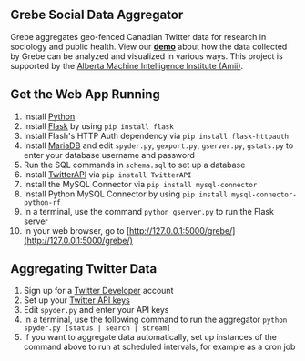 ## Grebe Social Data Aggregator

Grebe aggregates geo-fenced Canadian Twitter data for research in sociology and public health. View our [__demo__](http://199.116.235.207/grebe/) about how the data collected by Grebe can be analyzed and visualized in various ways. This project is supported by the [Alberta Machine Intelligence Institute (Amii)](http://amii.ca).
 
## Get the Web App Running

1. Install [Python](https://www.python.org/downloads) 
2. Install [Flask](http://flask.pocoo.org/) by using `pip install flask`
3. Install Flash's HTTP Auth dependency via `pip install flask-httpauth`
4. Install [MariaDB](https://mariadb.com/downloads) and edit `spyder.py`, `gexport.py`, `gserver.py`, `gstats.py` to enter your database username and password 
5. Run the SQL commands in `schema.sql` to set up a database
6. Install [TwitterAPI](https://github.com/geduldig/TwitterAPI) via `pip install TwitterAPI`
7. Install the MySQL Connector via `pip install mysql-connector`
8. Install Python MySQL Connector by using `pip install mysql-connector-python-rf` 
9. In a terminal, use the command `python gserver.py` to run the Flask server
10. In your web browser, go to [http://127.0.0.1:5000/grebe/](http://127.0.0.1:5000/grebe/)

## Aggregating Twitter Data

1. Sign up for a [Twitter Developer](http://developer.twitter.com/) account
2. Set up your [Twitter API keys](http://iag.me/socialmedia/how-to-create-a-twitter-app-in-8-easy-steps/)
3. Edit `spyder.py` and enter your API keys
4. In a terminal, use the following command to run the aggregator `python spyder.py [status | search | stream]`
5. If you want to aggregate data automatically, set up instances of the command above to run at scheduled intervals, for example as a cron job